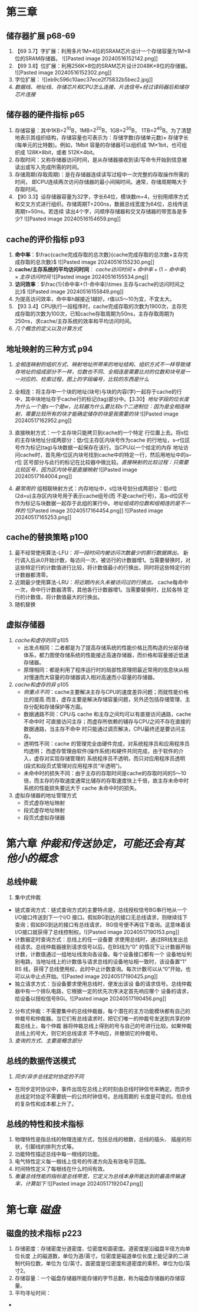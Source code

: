 # 第三章
## 储存器扩展 p68-69
1. 【69 3.7】字扩展：利用多片1M×4位的SRAM芯片设计一个存储容量为1M×8位的SRAM存储器。
![[Pasted image 20240516152142.png]]
2. 【69 3.8】位扩展：利用256K×8位的SRAM芯片设计2048K×8位的存储器。
![[Pasted image 20240516152302.png]]
3. 字位扩展：
![[eb9c596c10aec37ece2f75832b5bec2.jpg]]
4. *数据线、地址线、存储芯片和CPU怎么连接、片选信号+经过译码器后和储存芯片连接*

## 储存器的硬件指标 p65
1. 存储容量：其中1KB=$2^{10}$B，1MB=$2^{20}$B，1GB=$2^{30}$B， 1TB=$2^{40}$B。为了清楚地表示其组织结构，存储容量也可表示为：存储字数(存储单元数)× 存储字长(每单元的比特数)。例如，1Mbit 容量的存储器可以组织成 1M×1bit，也可组织成 128K×8bit，或者 512K×4bit。
2. 存取时间：又称存储器访问时间，是从存储器接收到读/写命令开始到信息被读出或写入完成所需的时间。
3. 存储周期(存取周期)：是在存储器连续读写过程中一次完整的存取操作所需的时间， 即CPU连续两次访问存储器的最小间隔时间。通常，存储周期略大于存取时间。
4. 【90 3.3】设存储器容量为32字，字长64位，模块数m=4，分别用顺序方式和交叉方式进行组织。存储周期T=200ns，数据总线宽度为64位，总线传送周期τ=50ns。若连续 读出4个字，问顺序存储器和交叉存储器的带宽各是多少?
![[Pasted image 20240516154659.png]]
## cache的评价指标 p93
1. **命中率**：$\frac{cache完成存取的总次数}{cache完成存取的总次数+主存完成存取的总次数}$
![[Pasted image 20240516155230.png]]
3. **cache/主存系统的平均访问时间**：
$cache访问时间\times 命中率+(1-命中率)\times 主存访问时间$
![[Pasted image 20240516155534.png]]
4. **访问效率**：$\frac{1}{命中率+(1-命中率)\times 主存与cache的访问时间之比}$ 
![[Pasted image 20240516155849.png]]
5. 为提高访问效率，命中率h越接近1越好。r值以5～10为宜，不宜太大。
6. 【93 3.4】CPU执行一段程序时，cache完成存取的次数为1900次，主存完成存取的次数为100次，已知cache存取周期为50ns，主存存取周期为250ns，求cache/主存系统的效率和平均访问时间。
7. *几个概念的定义以及计算方式*
## 地址映射的三种方式 p94
1. *全相连映射的组织方式、映射地址所带来的地址结构、组织方式不一样导致储存地址的组成部分不一样，位数也不同、全相连是需要比对的位数和块号是一一对应的、检索过程，图上的字段编号，比较的东西是什么*
2. 全相连：将主存中一个块的地址(块号)与块的内容(字)一起存于cache的行中，其中块地址存于cache行的标记(tag)部分中。【3.30】*地址字段的位长度为什么一个是s一个是w，比较器为什么要比较s个二进制位：因为是全相连映射，需要比较所有的块才能确定储存的块是我需要的块*
![[Pasted image 20240517162952.png]]

3. 直接映射方式：一个主存块只能拷贝到cache的一个特定 行位置上去。将s位的主存块地址分成两部分：低r位主存区内块号作为cache 的行地址，s–r位区号作为标记(tag)与块数据一起保存在该行。当CPU以一个给定的内存 地址访问cache时，首先用r位区内块号找到cache中的特定一行，然后用地址中的s–r位 区号部分与此行的标记在比较器中做比较。*直接映射的比较过程：只需要比较区号，因为区内块号是直接映射*
![[Pasted image 20240517164004.png]]
4. *最常用的* 组相联映射方式：内存地址中，s位块号划分成两部分：低d位(2d=u)主存区内块号用于表示cache组号(而 不是cache行号)，高s–d位区号作为标记与块数据一起存于此组的某行中。*地址组成的位数和组相连的是不一样的*
![[Pasted image 20240517164454.png]]
![[Pasted image 20240517165253.png]]
## cache的替换策略 p100
1. 最不经常使用算法-LFU：*将一段时间内被访问次数最少的那行数据换出。*
   新行调入后从0开始计数，每访问一次，被访行的计数器增1。当需要替换时，对 这些特定行的计数值进行比较，将计数值最小的行换出，同时将这些特定行的计数器都清零。
2. 近期最少使用算法-LRU：*将近期内长久未被访问过的行换出。*
   cache每命中一次，命中行计数器清零，其他各行计数器增1。当需要替换时，比较各特 定行的计数值，将计数值最大的行换出。
3. 随机替换
## 虚拟存储器
1. *cache和虚存的同* p105 
   - 出发点相同：二者都是为了提高存储系统的性能价格比而构造的分层存储体系，都力图使存储系统的性能接近高速存储器，而价格和容量接近低速存储器。
   - 原理相同：都是利用了程序运行时的局部性原理把最近常用的信息块从相对慢速而大容量的存储器调入相对高速而小容量的存储器。
2. *cache和虚存的异* p105
   - *侧重点不同*：cache主要解决主存与CPU的速度差异问题；而就性能价格比的提高 而言，虚存主要是解决存储容量问题，另外还包括存储管理、主存分配和存储保护等方面。
   - 数据通路不同：CPU与 cache 和主存之间均可以有直接访问通路，cache 不命中时 可直接访问主存；而虚存所依赖的辅存与CPU之间不存在直接的数据通路，当主存不命中 时只能通过调页解决，CPU最终还是要访问主存。
   - 透明性不同：cache 的管理完全由硬件完成，对系统程序员和应用程序员均透明； 而虚存管理由软件(操作系统)和硬件共同完成，由于软件的介入，虚存对实现存储管理的 系统程序员不透明，而只对应用程序员透明(段式和段页式管理对应用程序员“半透明”)。
   - 未命中时的损失不同：由于主存的存取时间是cache的存取时间的5～10倍，而主存的存取速度通常比辅存的存取速度快上千倍，故主存未命中时系统的性能损失要远大于 cache 未命中时的损失。
3. 虚拟存储器的地址管理方式
   - 页式虚存地址映射
   - 段式虚存地址映射
   - 段页式虚拟存储器
# 第六章 *仲裁和传送协定，可能还会有其他小的概念*
## 总线仲裁
1. 集中式仲裁
 - 链式查询方式：链式查询方式的主要特点是，总线授权信号BG串行地从一个I/O接口传送到下一个I/O 接口。假如BG到达的接口无总线请求，则继续往下查询；假如BG到达的接口有总线请求， BG信号便不再往下查询。这意味着该I/O接口就获得了总线控制权。![[Pasted image 20240517190153.png]]
 - 计数器定时查询方式：总线上的任一设备要 求使用总线时，通过BR线发出总线请求。总线仲裁器接到请求信号以后，在BS线为“0” 的情况下让计数器开始计数，计数值通过一组地址线发向各设备。每个设备接口都有一个 设备地址判别电路，当地址线上的计数值与请求总线的设备地址相一致时，该设备置“1” BS 线，获得了总线使用权，此时中止计数查询。每次计数可以从“0”开始，也可以从中止点开始。![[Pasted image 20240517190425.png]]
 - 独立请求方式：当设备要求使用总线时，便发出该设 备的请求信号。总线仲裁器中有一个排队电路，它根据一定的优先次序决定首先响应哪个 设备的请求，给设备以授权信号BGi。![[Pasted image 20240517190456.png]]
 2. 分布式仲裁：不需要集中的总线仲裁器，每个潜在的主方功能模块都有自己的仲裁号和仲裁器。当它们有总线请求时，把它们唯一的仲裁号发送到共享的仲裁总线上，每个仲裁 器将仲裁总线上得到的号与自己的号进行比较。如果仲裁总线上的号大，则它的总线请求 不予响应，并撤销它的仲裁号。
 3. *查询的方式、主要是概念部分*
## 总线的数据传送模式
 1. *同步/异步总线定时协定的不同*
   - 在同步定时协议中，事件出现在总线上的时刻由总线时钟信号来确定。而异步总线定时协定不需要统一的公共时钟信号。总线周期的 长度是可变的。但总线的复杂性和成本都上升了。
## 总线的特性和技术指标
1. 物理特性是指总线的物理连接方式，包括总线的根数，总线的插头、 插座的形状，引脚线的排列方式等。
2. 功能特性描述总线中每一根线的功能。
3. 电气特性定义每一根线上信号的传递方向及有效电平范围。
4. 时间特性定义了每根线在什么时间有效。
5. *衡量总线性能的指标是总线带宽，它定义为总线本身所能达到的最高传输速率，计算如下* ![[Pasted image 20240517192047.png]]
# 第七章 *磁盘*
## 磁盘的技术指标 p223
1. 存储密度：存储密度分道密度、位密度和面密度。道密度是沿磁盘半径方向单位长度 上的磁道数，单位为道/英寸。位密度是磁道单位长度上能记录的二进制代码位数，单位为 位/英寸。面密度是位密度和道密度的乘积，单位为位/英寸2。
2. 存储容量：一个磁盘存储器所能存储的字节总数，称为磁盘存储器的存储容量。
3. 平均寻址时间：
 - 